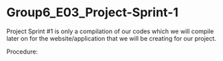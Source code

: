 # Group6_E03_Project-Sprint-1


Project Sprint #1 is only a compilation of our codes which we will compile later on for the website/application that we will be creating for our project.

Procedure:
